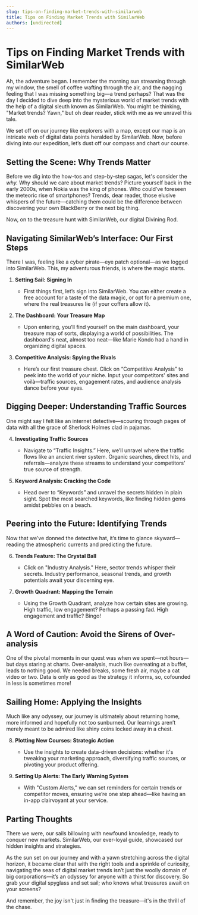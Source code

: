 ```yaml
---
slug: tips-on-finding-market-trends-with-similarweb
title: Tips on Finding Market Trends with SimilarWeb
authors: [undirected]
---
```



# Tips on Finding Market Trends with SimilarWeb

Ah, the adventure began. I remember the morning sun streaming through my window, the smell of coffee wafting through the air, and the nagging feeling that I was missing something big—a trend perhaps? That was the day I decided to dive deep into the mysterious world of market trends with the help of a digital sleuth known as SimilarWeb. You might be thinking, "Market trends? Yawn," but oh dear reader, stick with me as we unravel this tale.

We set off on our journey like explorers with a map, except our map is an intricate web of digital data points heralded by SimilarWeb. Now, before diving into our expedition, let’s dust off our compass and chart our course.

## Setting the Scene: Why Trends Matter

Before we dig into the how-tos and step-by-step sagas, let's consider the *why.* Why should we care about market trends? Picture yourself back in the early 2000s, when Nokia was the king of phones. Who could’ve foreseen the meteoric rise of smartphones? Trends, dear reader, those elusive whispers of the future—catching them could be the difference between discovering your own BlackBerry or the next big thing. 

Now, on to the treasure hunt with SimilarWeb, our digital Divining Rod.

## Navigating SimilarWeb’s Interface: Our First Steps

There I was, feeling like a cyber pirate—eye patch optional—as we logged into SimilarWeb. This, my adventurous friends, is where the magic starts.

1. **Setting Sail: Signing In**
   - First things first, let’s sign into SimilarWeb. You can either create a free account for a taste of the data magic, or opt for a premium one, where the real treasures lie (if your coffers allow it).

2. **The Dashboard: Your Treasure Map**
   - Upon entering, you’ll find yourself on the main dashboard, your treasure map of sorts, displaying a world of possibilities. The dashboard's neat, almost too neat—like Marie Kondo had a hand in organizing digital spaces.

3. **Competitive Analysis: Spying the Rivals**
   - Here’s our first treasure chest. Click on “Competitive Analysis” to peek into the world of your niche. Input your competitors' sites and voilà—traffic sources, engagement rates, and audience analysis dance before your eyes.

## Digging Deeper: Understanding Traffic Sources

One might say I felt like an internet detective—scouring through pages of data with all the grace of Sherlock Holmes clad in pajamas.

4. **Investigating Traffic Sources**
   - Navigate to “Traffic Insights.” Here, we’ll unravel where the traffic flows like an ancient river system. Organic searches, direct hits, and referrals—analyze these streams to understand your competitors’ true source of strength.

5. **Keyword Analysis: Cracking the Code**
   - Head over to “Keywords” and unravel the secrets hidden in plain sight. Spot the most searched keywords, like finding hidden gems amidst pebbles on a beach. 

## Peering into the Future: Identifying Trends

Now that we’ve donned the detective hat, it’s time to glance skyward—reading the atmospheric currents and predicting the future.

6. **Trends Feature: The Crystal Ball**
   - Click on "Industry Analysis." Here, sector trends whisper their secrets. Industry performance, seasonal trends, and growth potentials await your discerning eye.

7. **Growth Quadrant: Mapping the Terrain**
   - Using the Growth Quadrant, analyze how certain sites are growing. High traffic, low engagement? Perhaps a passing fad. High engagement and traffic? Bingo! 

## A Word of Caution: Avoid the Sirens of Over-analysis

One of the pivotal moments in our quest was when we spent—not hours—but days staring at charts. Over-analysis, much like overeating at a buffet, leads to nothing good. We needed breaks, some fresh air, maybe a cat video or two. Data is only as good as the strategy it informs, so, cofounded in less is sometimes more!

## Sailing Home: Applying the Insights

Much like any odyssey, our journey is ultimately about returning home, more informed and hopefully not too sunburned. Our learnings aren’t merely meant to be admired like shiny coins locked away in a chest.

8. **Plotting New Courses: Strategic Action**
   - Use the insights to create data-driven decisions: whether it's tweaking your marketing approach, diversifying traffic sources, or pivoting your product offering. 

9. **Setting Up Alerts: The Early Warning System**
   - With "Custom Alerts," we can set reminders for certain trends or competitor moves, ensuring we’re one step ahead—like having an in-app clairvoyant at your service.

## Parting Thoughts

There we were, our sails billowing with newfound knowledge, ready to conquer new markets. SimilarWeb, our ever-loyal guide, showcased our hidden insights and strategies. 

As the sun set on our journey and with a yawn stretching across the digital horizon, it became clear that with the right tools and a sprinkle of curiosity, navigating the seas of digital market trends isn’t just the woolly domain of big corporations—it’s an odyssey for anyone with a thirst for discovery. So grab your digital spyglass and set sail; who knows what treasures await on your screens?

And remember, the joy isn't just in finding the treasure—it's in the thrill of the chase.